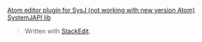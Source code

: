 
[Atom editor plugin for SysJ (not working with new version Atom)](https://github.com/arrayoutofbounds/)
[SystemJAPI lib](http://davidhjp.github.io/sysjnetapi/)

> Written with [StackEdit](https://stackedit.io/).
<!--stackedit_data:
eyJoaXN0b3J5IjpbLTYwMjQ3NTk0XX0=
-->